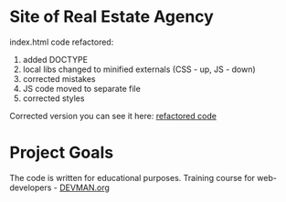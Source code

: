 # Site of Real Estate Agency

index.html code refactored:
1) added DOCTYPE
2) local libs changed to minified externals (CSS - up, JS - down)
3) corrected mistakes
4) JS code moved to separate file
5) corrected styles

Corrected version you can see it here: [refactored code](https://sokolovdp.github.io)

# Project Goals

The code is written for educational purposes. Training course for web-developers - [DEVMAN.org](https://devman.org)
